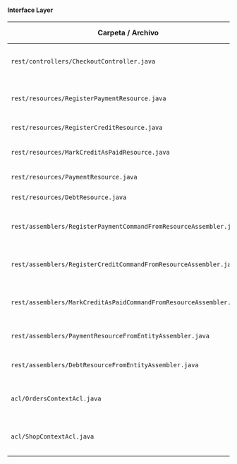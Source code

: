 #### Interface Layer

| Carpeta / Archivo                                                    | Propósito                                                                 | Tipo de recurso              |
| -------------------------------------------------------------------- | ----------------------------------------------------| ---------------------------- |
| `rest/controllers/CheckoutController.java`                          | Controlador REST para exponer endpoints relacionados al agregado `Checkout`| REST Controller              |
| `rest/resources/RegisterPaymentResource.java`                        | Resource de entrada para registrar un pago (equivalente a un command) | Resource (Input)             |
| `rest/resources/RegisterCreditResource.java`                         | Resource de entrada para registrar un crédito        | Resource (Input)             |
| `rest/resources/MarkCreditAsPaidResource.java`                       | Resource de entrada para marcar crédito como pagado  | Resource (Input)             |
| `rest/resources/PaymentResource.java`                                | Resource de salida que representa un `Payment`       | Resource (Output)            |
| `rest/resources/DebtResource.java`                                   | Resource de salida que representa un `Debt`                           | Resource (Output)            |
| `rest/assemblers/RegisterPaymentCommandFromResourceAssembler.java`   | Convierte un `RegisterPaymentResource` en un `RegisterPaymentCommand` | Resource → Command Assembler |
| `rest/assemblers/RegisterCreditCommandFromResourceAssembler.java`    | Convierte un `RegisterCreditResource` en un `RegisterCreditCommand`   | Resource → Command Assembler |
| `rest/assemblers/MarkCreditAsPaidCommandFromResourceAssembler.java`  | Convierte un `MarkCreditAsPaidResource` en un `MarkCreditAsPaidCommand`  | Resource → Command Assembler |
| `rest/assemblers/PaymentResourceFromEntityAssembler.java`            | Convierte un `Payment` (entity) en `PaymentResource`                     | Entity → Resource Assembler  |
| `rest/assemblers/DebtResourceFromEntityAssembler.java`               | Convierte un `Debt` (entity) en `DebtResource`                           | Entity → Resource Assembler  |
| `acl/OrdersContextAcl.java`                                          | Interface para exponer capacidades de Checkout hacia el contexto Orders  | ACL Facade                   |
| `acl/ShopContextAcl.java`                                            | Interface para exponer capacidades de Checkout hacia el contexto Shop    | ACL Facade                   |
